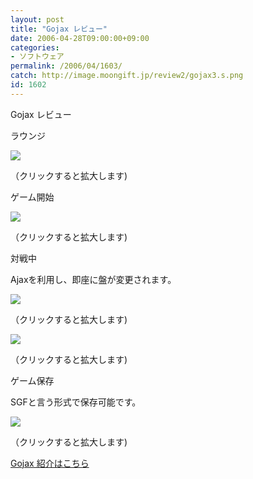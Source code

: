 ```yaml
---
layout: post
title: "Gojax レビュー"
date: 2006-04-28T09:00:00+09:00
categories:
- ソフトウェア
permalink: /2006/04/1603/
catch: http://image.moongift.jp/review2/gojax3.s.png
id: 1602
---
```

Gojax レビュー  
<!--more-->

ラウンジ

  

[![](http://image.moongift.jp/review2/gojax1.s.png)](http://image.moongift.jp/review2/gojax1.png)  
  
（クリックすると拡大します)

  

ゲーム開始

  

[![](http://image.moongift.jp/review2/gojax2.s.png)](http://image.moongift.jp/review2/gojax2.png)  
  
（クリックすると拡大します)

  

対戦中

  

Ajaxを利用し、即座に盤が変更されます。

  

[![](http://image.moongift.jp/review2/gojax3.s.png)](http://image.moongift.jp/review2/gojax3.png)  
  
（クリックすると拡大します)

  

[![](http://image.moongift.jp/review2/gojax4.s.png)](http://image.moongift.jp/review2/gojax4.png)  
  
（クリックすると拡大します)

  

ゲーム保存

  

SGFと言う形式で保存可能です。

  

[![](http://image.moongift.jp/review2/gojax5.s.png)](http://image.moongift.jp/review2/gojax5.png)  
  
（クリックすると拡大します)

  

[Gojax 紹介はこちら](http://oss.moongift.jp/intro/i-1600.html)

